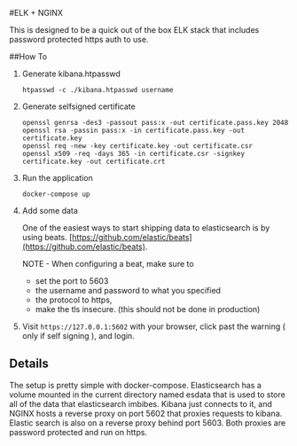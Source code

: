 #ELK + NGINX


This is designed to be a quick out of the box ELK stack that includes password protected https auth to use.

##How To

1. Generate kibana.htpasswd

	```
    htpasswd -c ./kibana.htpasswd username
    ```

2. Generate selfsigned certificate

	```
    openssl genrsa -des3 -passout pass:x -out certificate.pass.key 2048
    openssl rsa -passin pass:x -in certificate.pass.key -out certificate.key
    openssl req -new -key certificate.key -out certificate.csr
    openssl x509 -req -days 365 -in certificate.csr -signkey certificate.key -out certificate.crt
    ```

3. Run the application

	```
    docker-compose up
	```

4. Add some data

    One of the easiest ways to start shipping data to elasticsearch is by using beats.
    [https://github.com/elastic/beats](https://github.com/elastic/beats). 
    
    NOTE - When configuring a beat, make sure to 
    * set the port to 5603
    * the username and password to what you specified
    * the protocol to https, 
    * make the tls insecure. (this should not be done in production)

5. Visit `https://127.0.0.1:5602` with your browser, click past the warning ( only if self signing ), and login.

## Details

The setup is pretty simple with docker-compose. Elasticsearch has a volume mounted in the current directory
named esdata that is used to store all of the data that elasticsearch imbibes. Kibana just connects to it, 
and NGINX hosts a reverse proxy on port 5602 that proxies requests to kibana. Elastic search is also on a reverse proxy behind port 5603. Both proxies are password protected and run on https.
